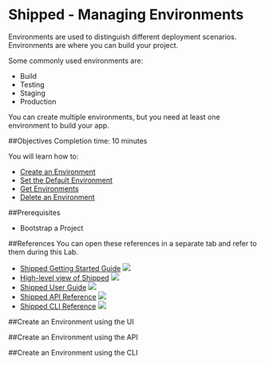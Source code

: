 # Shipped - Managing Environments
Environments are used to distinguish different deployment scenarios. Environments are where you can build your project.

Some commonly used environments are:

- Build
- Testing
- Staging
- Production

You can create multiple environments, but you need at least one environment to build your app.

##Objectives
Completion time: 10 minutes

You will learn how to:

- <a href="#create">Create an Environment</a>
- <a href="2.md">Set the Default Environment</a>
- <a href="3.md">Get Environments</a>
- <a href="4.md">Delete an Environment</a>




##Prerequisites

- Bootstrap a Project


##References
You can open these references in a separate tab and refer to them during this Lab.


- <a href="#" target="_blank">Shipped Getting Started Guide</a>  ![](posts/files/shipped-manage-environments/assets/icon-open-link.jpg)
- <a href="https://cisco.jiveon.com/docs/DOC-811787" target="_blank">High-level view of Shipped</a>  ![](posts/files/shipped-manage-environments/assets/icon-open-link.jpg)
- <a href="#" target="_blank">Shipped User Guide</a>  ![](posts/files/shipped-manage-environments/assets/icon-open-link.jpg)
- <a href="#" target="_blank">Shipped API Reference</a>  ![](posts/files/shipped-manage-environments/assets/icon-open-link.jpg)
- <a href="#" target="_blank">Shipped CLI Reference</a>  ![](posts/files/shipped-manage-environments/assets/icon-open-link.jpg)



<a name="create"></a>
##Create an Environment using the UI









##Create an Environment using the API









##Create an Environment using the CLI




